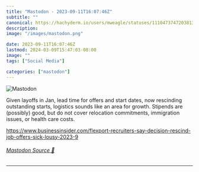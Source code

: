 ```yaml
---
title: "Mastodon - 2023-09-11T16:07:46Z"
subtitle: ""
canonical: https://hachyderm.io/users/mweagle/statuses/111047374720381311
description:
image: "/images/mastodon.png"

date: 2023-09-11T16:07:46Z
lastmod: 2024-03-09T15:47:03-08:00
image: ""
tags: ["Social Media"]

categories: ["mastodon"]
---
```

![Mastodon](/images/mastodon.png)

<p>Given layoffs in Jan, lead time for offers and start dates, now rescinding outstanding starts, logistics sounds like an area for growth. Stipends are (possibly) good, but do not cover relocation commitments, immigration issues, or health care costs.  </p><p><a href="https://www.businessinsider.com/flexport-recruiters-say-decision-rescind-job-offers-sick-lousy-2023-9" target="_blank" rel="nofollow noopener noreferrer" translate="no"><span class="invisible">https://www.</span><span class="ellipsis">businessinsider.com/flexport-r</span><span class="invisible">ecruiters-say-decision-rescind-job-offers-sick-lousy-2023-9</span></a></p>


###### [Mastodon Source 🐘](https://hachyderm.io/@mweagle/111047374720381311)

___
